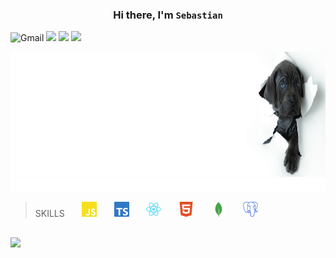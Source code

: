 
### <h3 align="center">Hi there, I'm `Sebastian`</h3>
![Gmail](https://img.shields.io/badge/learning-blue?style=for-the-badge)
![](https://img.shields.io/badge/stuff-yellow?style=for-the-badge)
![](https://img.shields.io/badge/every-red?style=for-the-badge)
![](https://img.shields.io/badge/day-red?style=for-the-badge)

<img width="1000px" height="200px" src=doggy.png>
<img width="1000px" height="20px" src="anim.svg">

> SKILLS  &nbsp;  &nbsp;  &nbsp;   <img width="24px" src="js.svg"> &nbsp;  &nbsp;  &nbsp; <img width="24px" src="ts.svg">
> &nbsp;  &nbsp;  &nbsp; <img width="24px" src="react.svg"> &nbsp;  &nbsp;  &nbsp; <img width="24px" src="html.svg">
&nbsp;  &nbsp;  &nbsp; <img width="24px" src="mongo.svg"> &nbsp;  &nbsp;  &nbsp; <img width="24px" src="sql.svg">  
##
![](https://img.shields.io/github/languages/top/besthost86/MERN_demo?color=yell&logo=javascript)

